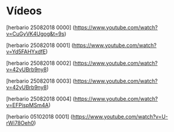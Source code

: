 # Vídeos




[herbario 25082018 0000] (https://www.youtube.com/watch?v=CuGyVK4Ugog&t=9s)

[herbario 25082018 0001] (https://www.youtube.com/watch?v=Yd5FAHYxdfE)

[herbario 25082018 0002] (https://www.youtube.com/watch?v=42yUBrb9ny8)

[herbario 25082018 0003] (https://www.youtube.com/watch?v=42yUBrb9ny8)

[herbario 25082018 0004] (https://www.youtube.com/watch?v=EFPispMSm4A)

[herbario 05102018 0001] (https://www.youtube.com/watch?v=U-rWi78Oeh0)
